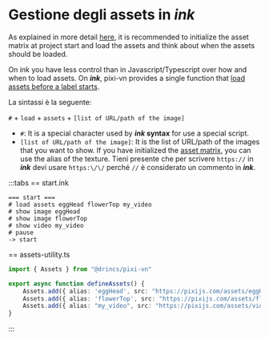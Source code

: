 # Gestione degli assets in _ink_

As explained in more detail [here](/start/assets-management.md), it is recommended to initialize the asset matrix at project start and load the assets and think about when the assets should be loaded.

On ink you have less control than in Javascript/Typescript over how and when to load assets. On _**ink**_, pixi-vn provides a single function that [load assets before a label starts](/start/assets-management.md#load-assets-before-a-label-starts).

La sintassi è la seguente:

`#` + `load` + `assets` + `[list of URL/path of the image]`

- `#`: It is a special character used by **_ink_ syntax** for use a special script.
- `[list of URL/path of the image]`: It is the list of URL/path of the images that you want to show. If you have initialized the [asset matrix](/start/assets-management.md#initialize-the-asset-matrix-at-project-start), you can use the alias of the texture. Tieni presente che per scrivere `https://` in _**ink**_ devi usare `https:\/\/` perché `//` è considerato un commento in _**ink**_.

:::tabs
\== start.ink

```ink
=== start ===
# load assets eggHead flowerTop my_video
# show image eggHead
# show image flowerTop
# show video my_video
# pause
-> start
```

\== assets-utility.ts

```ts
import { Assets } from "@drincs/pixi-vn"

export async function defineAssets() {
    Assets.add({ alias: 'eggHead', src: "https://pixijs.com/assets/eggHead.png" })
    Assets.add({ alias: 'flowerTop', src: "https://pixijs.com/assets/flowerTop.png" })
    Assets.add({ alias: "my_video", src: "https://pixijs.com/assets/video.mp4" });
}
```

:::
